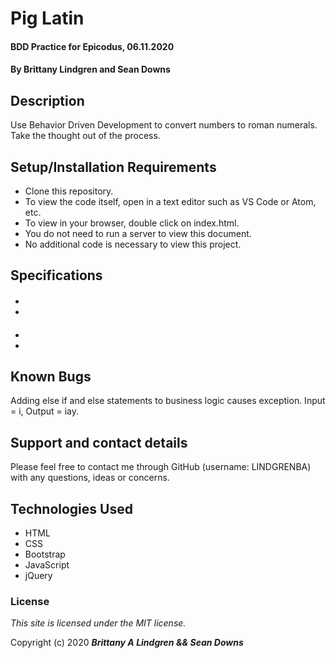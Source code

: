 # Pig Latin

#### BDD Practice for Epicodus, 06.11.2020

#### By Brittany Lindgren and Sean Downs

## Description

Use Behavior Driven Development to convert numbers to roman numerals. Take the thought out of the process.

## Setup/Installation Requirements

* Clone this repository.
* To view the code itself, open in a text editor such as VS Code or Atom, etc.
* To view in your browser, double click on index.html.
* You do not need to run a server to view this document.
* No additional code is necessary to view this project.

## Specifications

####
*
*

####
*
*



## Known Bugs

Adding else if and else statements to business logic causes exception. Input = i, Output = iay.

## Support and contact details

Please feel free to contact me through GitHub (username: LINDGRENBA) with any questions, ideas or concerns.

## Technologies Used

* HTML
* CSS
* Bootstrap
* JavaScript
* jQuery

### License

*This site is licensed under the MIT license.*

Copyright (c) 2020 **_Brittany A Lindgren && Sean Downs_**